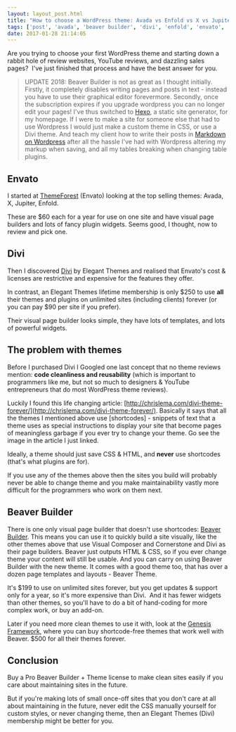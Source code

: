 ```yaml
---
layout: layout_post.html
title: "How to choose a WordPress theme: Avada vs Enfold vs X vs Jupiter vs Divi vs Beaver Builder vs Genesis"
tags: ['post', 'avada', 'beaver builder', 'divi', 'enfold', 'envato', 'genesis', 'jupiter', 'wordpress']
date: 2017-01-28 21:14:05
---
```


Are you trying to choose your first WordPress theme and starting down a rabbit hole of review websites, YouTube reviews, and dazzling sales pages?  I've just finished that process and have the best answer for you.

> UPDATE 2018:
Beaver Builder is not as great as I thought initially. Firstly, it completely disables writing pages and posts in text - instead you have to use their graphical editor forevermore. Secondly, once the subscription expires if you upgrade wordpress you can no longer edit your pages! I've thus switched to [Hexo](https://hexo.io), a static site generator, for my homepage. If I were to make a site for someone else that had to use Wordpress I would just make a custom theme in CSS, or use a Divi theme. And teach my client how to write their posts in [Markdown on Wordpress](https://en.support.wordpress.com/markdown/) after all the hassle I've had with Wordpress altering my markup when saving, and all my tables breaking when changing table plugins.

## Envato
I started at [ThemeForest](https://themeforest.net/popular_item/by_category?category=wordpress) (Envato) looking at the top selling themes: Avada, X, Jupiter, Enfold.

These are $60 each for a year for use on one site and have visual page builders and lots of fancy plugin widgets. Seems good, I thought, now to review and pick one.

## Divi
Then I discovered [Divi](https://www.elegantthemes.com/gallery/divi/) by Elegant Themes and realised that Envato's cost & licenses are restrictive and expensive for the features they offer.

In contrast, an Elegant Themes lifetime membership is only $250 to use **all** their themes and plugins on unlimited sites (including clients) forever (or you can pay $90 per site if you prefer).

Their visual page builder looks simple, they have lots of templates, and lots of powerful widgets.

## The problem with themes
Before I purchased Divi I Googled one last concept that no theme reviews mention: **code cleanliness and reusability** (which is important to programmers like me, but not so much to designers & YouTube entrepreneurs that do most WordPress theme reviews).

Luckily I found this life changing article: [http://chrislema.com/divi-theme-forever/](http://chrislema.com/divi-theme-forever/). Basically it says that all the themes I mentioned above use \[shortcodes\] - snippets of text that a theme uses as special instructions to display your site that become pages of meaningless garbage if you ever try to change your theme. Go see the image in the article I just linked.

Ideally, a theme should just save CSS & HTML, and **never** use shortcodes (that's what plugins are for).

If you use any of the themes above then the sites you build will probably never be able to change theme and you make maintainability vastly more difficult for the programmers who work on them next.

## Beaver Builder
There is one only visual page builder that doesn't use shortcodes: [Beaver Builder](https://www.wpbeaverbuilder.com/). This means you can use it to quickly build a site visually, like the other themes above that use Visual Composer and Cornerstone and Divi as their page builders. Beaver just outputs HTML & CSS, so if you ever change theme your content will still be usable. And you can carry on using Beaver Builder with the new theme. It comes with a good theme too, that has over a dozen page templates and layouts - Beaver Theme.

It's $199 to use on unlimited sites forever, but you get updates & support only for a year, so it's more expensive than Divi.  And it has fewer widgets than other themes, so you'll have to do a bit of hand-coding for more complex work, or buy an add-on.

Later if you need more clean themes to use it with, look at the [Genesis Framework](http://www.studiopress.com/), where you can buy shortcode-free themes that work well with Beaver. $500 for all their themes forever.

## Conclusion
Buy a Pro Beaver Builder + Theme license to make clean sites easily if you care about maintaining sites in the future.

But if you're making lots of small once-off sites that you don't care at all about maintaining in the future, never edit the CSS manually yourself for custom styles, or never changing theme, then an Elegant Themes (Divi) membership might be better for you.
